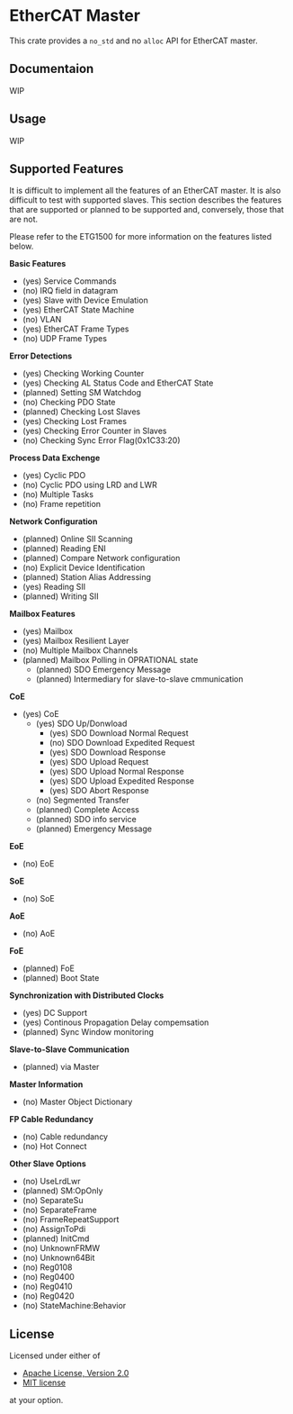# EtherCAT Master
This crate provides a `no_std` and no `alloc` API for EtherCAT master.

## Documentaion
WIP

## Usage
WIP

## Supported Features
It is difficult to implement all the features of an EtherCAT master. It is also difficult to test with supported slaves. This section describes the features that are supported or planned to be supported and, conversely, those that are not.

Please refer to the ETG1500 for more information on the features listed below.

**Basic Features**
- (yes) Service Commands
- (no) IRQ field in datagram
- (yes) Slave with Device Emulation
- (yes) EtherCAT State Machine
- (no) VLAN
- (yes) EtherCAT Frame Types
- (no) UDP Frame Types

**Error Detections**
- (yes) Checking Working Counter
- (yes) Checking AL Status Code and EtherCAT State
- (planned) Setting SM Watchdog
- (no) Checking PDO State
- (planned) Checking Lost Slaves
- (yes) Checking Lost Frames
- (yes) Checking Error Counter in Slaves
- (no) Checking Sync Error Flag(0x1C33:20)

**Process Data Exchenge**
- (yes) Cyclic PDO
- (no) Cyclic PDO using LRD and LWR
- (no) Multiple Tasks
- (no) Frame repetition

**Network Configuration**
- (planned) Online SII Scanning
- (planned) Reading ENI
- (planned) Compare Network configuration
- (no) Explicit Device Identification
- (planned) Station Alias Addressing
- (yes) Reading SII
- (planned) Writing SII

**Mailbox Features**
- (yes) Mailbox
- (yes) Mailbox Resilient Layer
- (no) Multiple Mailbox Channels
- (planned) Mailbox Polling in OPRATIONAL state
  - (planned) SDO Emergency Message
  - (planned) Intermediary for slave-to-slave cmmunication

**CoE**
- (yes) CoE
  - (yes) SDO Up/Donwload
    - (yes) SDO Download Normal Request
    - (no) SDO Download Expedited Request
    - (yes) SDO Download Response
    - (yes) SDO Upload Request
    - (yes) SDO Upload Normal Response
    - (yes) SDO Upload Expedited Response
    - (yes) SDO Abort Response
  - (no) Segmented Transfer
  - (planned) Complete Access
  - (planned) SDO info service
  - (planned) Emergency Message

**EoE**
- (no) EoE

**SoE**
- (no) SoE

**AoE**
- (no) AoE

**FoE**
- (planned) FoE
- (planned) Boot State

**Synchronization with Distributed Clocks**
- (yes) DC Support
- (yes) Continous Propagation Delay compemsation
- (planned) Sync Window monitoring

**Slave-to-Slave Communication**
- (planned) via Master

**Master Information**
- (no) Master Object Dictionary

**FP Cable Redundancy**
- (no) Cable redundancy
- (no) Hot Connect

**Other Slave Options**
- (no) UseLrdLwr
- (planned) SM:OpOnly
- (no) SeparateSu
- (no) SeparateFrame
- (no) FrameRepeatSupport
- (no) AssignToPdi
- (planned) InitCmd
- (no) UnknownFRMW
- (no) Unknown64Bit
- (no) Reg0108
- (no) Reg0400
- (no) Reg0410
- (no) Reg0420
- (no) StateMachine:Behavior

## License

Licensed under either of

 * [Apache License, Version 2.0](http://www.apache.org/licenses/LICENSE-2.0)
 * [MIT license](http://opensource.org/licenses/MIT)

at your option.